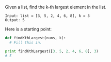 Given a list, find the k-th largest element in the list.

```
Input: list = [3, 5, 2, 4, 6, 8], k = 3
Output: 5
```

Here is a starting point:
```python
def findKthLargest(nums, k):
  # Fill this in.

print findKthLargest([3, 5, 2, 4, 6, 8], 3)
# 5
```
